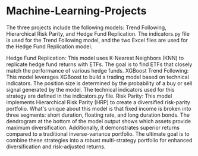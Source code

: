 # Machine-Learning-Projects
The three projects include the following models: Trend Following, Hierarchical Risk Parity, and Hedge Fund Replication. The indicators.py file is used for the Trend Following model, and the two Excel files are used for the Hedge Fund Replication model.

Hedge Fund Replication: This model uses K-Nearest Neighbors (KNN) to replicate hedge fund returns with ETFs. The goal is to find ETFs that closely match the performance of various hedge funds.
XGBoost Trend Following: This model leverages XGBoost to build a trading model based on technical indicators. The position size is determined by the probability of a buy or sell signal generated by the model. The technical indicators used for this strategy are defined in the indicators.py file.
Risk Parity: This model implements Hierarchical Risk Parity (HRP) to create a diversified risk-parity portfolio. What's unique about this model is that fixed income is broken into three segments: short duration, floating rate, and long duration bonds. The dendrogram at the bottom of the model output shows which assets provide maximum diversification. Additionally, it demonstrates superior returns compared to a traditional inverse-variance portfolio.
The ultimate goal is to combine these strategies into a robust multi-strategy portfolio for enhanced diversification and risk-adjusted returns.
